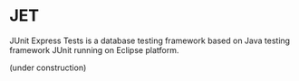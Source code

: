 # JET
JUnit Express Tests is a database testing framework based on Java testing framework JUnit running on Eclipse platform.

(under construction)
